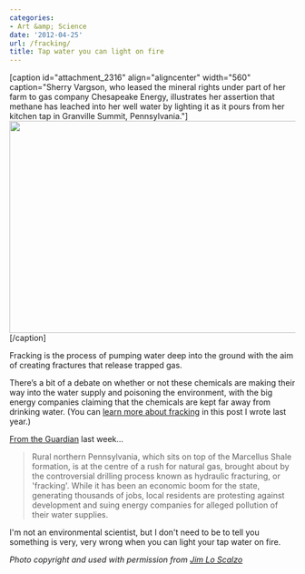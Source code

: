 ```yaml
---
categories:
- Art &amp; Science
date: '2012-04-25'
url: /fracking/
title: Tap water you can light on fire
---
```


[caption id="attachment_2316" align="aligncenter" width="560" caption="Sherry Vargson, who leased the mineral rights under part of her farm to gas company Chesapeake Energy, illustrates her assertion that methane has leached into her well water by lighting it as it pours from her kitchen tap in Granville Summit, Pennsylvania."]<img src="https://gomakethings.com/wp-content/uploads/2012/04/fracking.jpg" alt="" title="Fracking in Northern Pennsylvania Brings Risks and Rewards" width="560" height="373" class="size-full wp-image-2316" />[/caption]

Fracking is the process of pumping water deep into the ground with the aim of creating fractures that release trapped gas.

There’s a bit of a debate on whether or not these chemicals are making their way into the water supply and poisoning the environment, with the big energy companies claiming that the chemicals are kept far away from drinking water. (You can <a href="https://gomakethings.com/what-the-frack-is-going-on/">learn more about fracking</a> in this post I wrote last year.)

<a href="http://www.guardian.co.uk/environment/gallery/2012/apr/19/fracking-pennsylvania-in-pictures">From the Guardian</a> last week...

<blockquote>Rural northern Pennsylvania, which sits on top of the Marcellus Shale formation, is at the centre of a rush for natural gas, brought about by the controversial drilling process known as hydraulic fracturing, or 'fracking'. While it has been an economic boom for the state, generating thousands of jobs, local residents are protesting against development and suing energy companies for alleged pollution of their water supplies.</blockquote>

I'm not an environmental scientist, but I don't need to be to tell you something is very, very wrong when you can light your tap water on fire.

<em>Photo copyright and used with permission from <a href="http://www.jimloscalzo.com/">Jim Lo Scalzo</a></em>